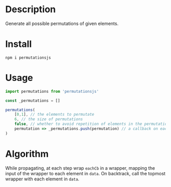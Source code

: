 # Description
Generate all possible permutations of given elements.

# Install
`npm i permutationsjs`

# Usage
```javascript
import permutations from 'permutationsjs'

const _permutations = []

permutations(
    [0,1], // the elements to permutate
    6, // the size of permutations
    false, // whether to avoid repetition of elements in the permutations
    permutation => _permutations.push(permutation) // a callback on each permutation
)
```

# Algorithm
While propagating, at each step wrap `eachCb` in a wrapper, mapping the input of the wrapper to each element in `data`. On backtrack, call the topmost wrapper with each element in `data`. 
